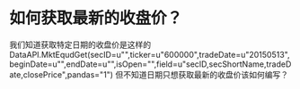 # 如何获取最新的收盘价？

我们知道获取特定日期的收盘价是这样的
DataAPI.MktEqudGet(secID=u"",ticker=u"600000",tradeDate=u"20150513",beginDate=u"",endDate=u"",isOpen="",field=u"secID,secShortName,tradeDate,closePrice",pandas="1")
但不知道日期只想获取最新的收盘价该如何编写？
